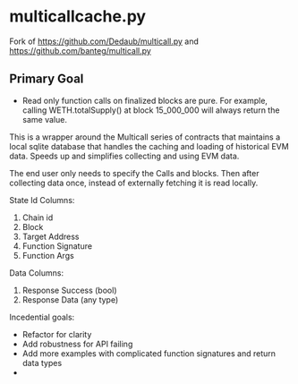 # multicallcache.py

Fork of https://github.com/Dedaub/multicall.py and https://github.com/banteg/multicall.py

## Primary Goal

- Read only function calls on finalized blocks are pure. For example, calling WETH.totalSupply() at block 15_000_000 will always return the same value. 

This is a wrapper around the Multicall series of contracts that maintains a local sqlite database that handles the caching and loading of historical EVM data. Speeds up and simplifies collecting and using EVM data. 


The end user only needs to specify the Calls and blocks. Then after collecting data once, instead of externally fetching it is read locally. 




State Id Columns:
1. Chain id
2. Block
3. Target Address
4. Function Signature
5. Function Args


Data Columns:
1. Response Success (bool)
2. Response Data (any type)


Incedential goals:
- Refactor for clarity
- Add robustness for API failing
- Add more examples with complicated function signatures and return data types
- 